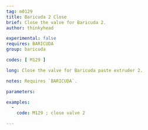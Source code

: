```yaml
---
tag: m0129
title: Baricuda 2 Close
brief: Close the valve for Baricuda 2.
author: thinkyhead

experimental: false
requires: BARICUDA
group: baricuda

codes: [ M129 ]

long: Close the valve for Baricuda paste extruder 2.

notes: Requires `BARICUDA`.

parameters:

examples:
  -
    code: M129 ; close valve 2

---
```


